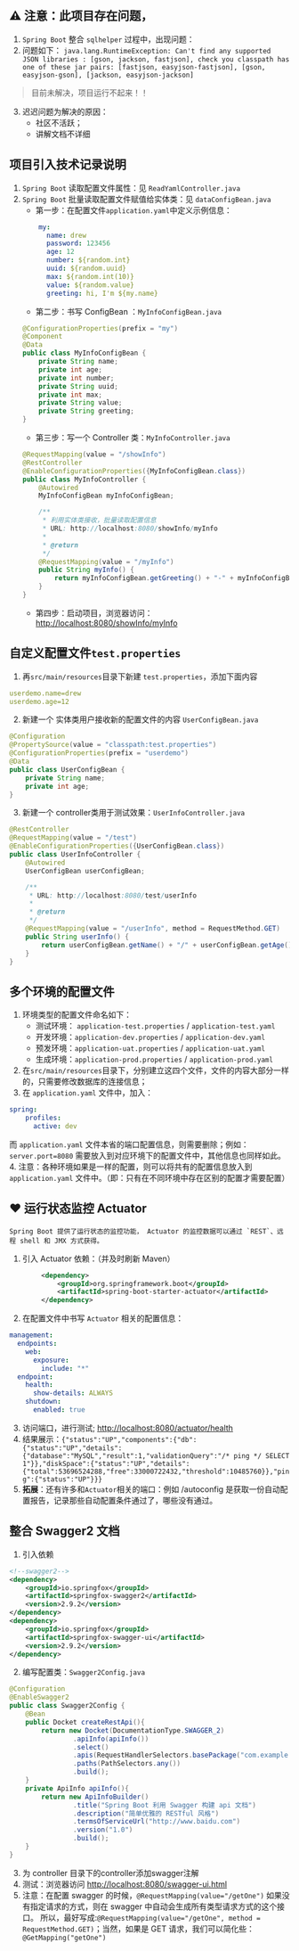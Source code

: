 
## ⚠ 注意：此项目存在问题，
1. `Spring Boot` 整合 `sqlhelper` 过程中，出现问题：
2. 问题如下：
`java.lang.RuntimeException: Can't find any supported JSON libraries : [gson, jackson, fastjson], check you classpath
 has one of these jar pairs: [fastjson, easyjson-fastjson], [gson, easyjson-gson], [jackson, easyjson-jackson]`
 > 目前未解决，项目运行不起来！！
3. 迟迟问题为解决的原因：
    - 社区不活跃；
    - 讲解文档不详细


## 项目引入技术记录说明
1. `Spring Boot` 读取配置文件属性：见 `ReadYamlController.java`
2. `Spring Boot` 批量读取配置文件赋值给实体类：见 `dataConfigBean.java` 
    * 第一步：在配置文件`application.yaml`中定义示例信息：
    ```yaml
        my:
          name: drew
          password: 123456
          age: 12
          number: ${random.int}
          uuid: ${random.uuid}
          max: ${random.int(10)}
          value: ${random.value}
          greeting: hi, I'm ${my.name}
    ```
    * 第二步：书写 ConfigBean ：`MyInfoConfigBean.java`
    ```java
    @ConfigurationProperties(prefix = "my")
    @Component
    @Data
    public class MyInfoConfigBean {
        private String name;
        private int age;
        private int number;
        private String uuid;
        private int max;
        private String value;
        private String greeting;
    }
    ```
    * 第三步：写一个 Controller 类：`MyInfoController.java`
    ```java
    @RequestMapping(value = "/showInfo")
    @RestController
    @EnableConfigurationProperties({MyInfoConfigBean.class})
    public class MyInfoController {
        @Autowired
        MyInfoConfigBean myInfoConfigBean;
    
        /**
         * 利用实体类接收，批量读取配置信息
         * URL: http://localhost:8080/showInfo/myInfo
         *
         * @return
         */
        @RequestMapping(value = "/myInfo")
        public String myInfo() {
            return myInfoConfigBean.getGreeting() + "-" + myInfoConfigBean.getName() + "-" + myInfoConfigBean.getUuid() + "-" + myInfoConfigBean.getMax();
        }
    }
    ```
    * 第四步：启动项目，浏览器访问：[http://localhost:8080/showInfo/myInfo](http://localhost:8080/showInfo/myInfo)


## 自定义配置文件`test.properties`
1. 再`src/main/resources`目录下新建 `test.properties`，添加下面内容
```yaml
userdemo.name=drew
userdemo.age=12
```
2. 新建一个 实体类用户接收新的配置文件的内容 `UserConfigBean.java`
```java
@Configuration
@PropertySource(value = "classpath:test.properties")
@ConfigurationProperties(prefix = "userdemo")
@Data
public class UserConfigBean {
    private String name;
    private int age;
}
```
3. 新建一个 controller类用于测试效果：`UserInfoController.java`
```java
@RestController
@RequestMapping(value = "/test")
@EnableConfigurationProperties({UserConfigBean.class})
public class UserInfoController {
    @Autowired
    UserConfigBean userConfigBean;

    /**
     * URL: http://localhost:8080/test/userInfo
     *
     * @return
     */
    @RequestMapping(value = "/userInfo", method = RequestMethod.GET)
    public String userInfo() {
        return userConfigBean.getName() + "/" + userConfigBean.getAge();
    }
}
```


## 多个环境的配置文件
1. 环境类型的配置文件命名如下：
    * 测试环境： `application-test.properties` / `application-test.yaml`
    * 开发环境：`application-dev.properties` / `application-dev.yaml`
    * 预发环境：`application-uat.properties` / `application-uat.yaml`
    * 生成环境：`application-prod.properties` / `application-prod.yaml`
2. 在`src/main/resources`目录下，分别建立这四个文件，文件的内容大部分一样的，只需要修改数据库的连接信息；
3. 在 `application.yaml` 文件中，加入：
```yaml
spring:
    profiles:
      active: dev
```
而 `application.yaml` 文件本省的端口配置信息，则需要删除；例如：`server.port=8080` 需要放入到对应环境下的配置文件中，其他信息也同样如此。
4. 注意：各种环境如果是一样的配置，则可以将共有的配置信息放入到 `application.yaml` 文件中。（即：只有在不同环境中存在区别的配置才需要配置）


## ♥ 运行状态监控 Actuator
    Spring Boot 提供了运行状态的监控功能， Actuator 的监控数据可以通过 `REST`、远程 shell 和 JMX 方式获得。
1. 引入 Actuator 依赖：（并及时刷新 Maven）
```xml
        <dependency>
            <groupId>org.springframework.boot</groupId>
            <artifactId>spring-boot-starter-actuator</artifactId>
        </dependency>
```
2. 在配置文件中书写 `Actuator` 相关的配置信息：
```yaml
management:
  endpoints:
    web:
      exposure:
        include: "*"
  endpoint:
    health:
      show-details: ALWAYS
    shutdown:
      enabled: true
```
3. 访问端口，进行测试; [http://localhost:8080/actuator/health](http://localhost:8080/actuator/health)
4. 结果展示：`{"status":"UP","components":{"db":{"status":"UP","details":{"database":"MySQL","result":1,"validationQuery":"/* ping */ SELECT 1"}},"diskSpace":{"status":"UP","details":{"total":53696524288,"free":33000722432,"threshold":10485760}},"ping":{"status":"UP"}}}`
5. **拓展**：还有许多和`Actuator`相关的端口：例如 /autoconfig 是获取一份自动配置报告，记录那些自动配置条件通过了，哪些没有通过。

## 整合 Swagger2 文档
1. 引入依赖
```xml
<!--swagger2-->
<dependency>
    <groupId>io.springfox</groupId>
    <artifactId>springfox-swagger2</artifactId>
    <version>2.9.2</version>
</dependency>
<dependency>
    <groupId>io.springfox</groupId>
    <artifactId>springfox-swagger-ui</artifactId>
    <version>2.9.2</version>
</dependency>
```
2. 编写配置类：`Swagger2Config.java`
```java
@Configuration
@EnableSwagger2
public class Swagger2Config {
    @Bean
    public Docket createRestApi(){
        return new Docket(DocumentationType.SWAGGER_2)
                .apiInfo(apiInfo())
                .select()
                .apis(RequestHandlerSelectors.basePackage("com.example.demo.controller"))
                .paths(PathSelectors.any())
                .build();
    }
    private ApiInfo apiInfo(){
        return new ApiInfoBuilder()
                .title("Spring Boot 利用 Swagger 构建 api 文档")
                .description("简单优雅的 RESTful 风格")
                .termsOfServiceUrl("http://www.baidu.com")
                .version("1.0")
                .build();
    }
}
```
3. 为 controller 目录下的controller添加swagger注解
4. 测试：浏览器访问 [http://localhost:8080/swagger-ui.html](http://localhost:8080/swagger-ui.html)
5. 注意：在配置 swagger 的时候，`@RequestMapping(value="/getOne")` 如果没有指定请求的方式，则在 swagger 中自动会生成所有类型请求方式的这个接口。
所以，最好写成:`@RequestMapping(value="/getOne", method = RequestMethod.GET)`；当然，如果是 GET 请求，我们可以简化些：
` @GetMapping("getOne")`


